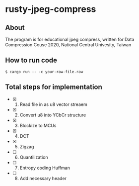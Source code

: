 # rusty-jpeg-compress

## About 

The program is for educational jpeg compress, 
written for Data Compression Couse 2020, National Central Univesity, Taiwan

## How to run code 

```
$ cargo run -- -c your-raw-file.raw
```


## Total steps for implementation 
- [x] 1. Read file in as u8 vector streaem 
- [x] 2. Convert u8 into YCbCr structure
- [x] 3. Blockize to MCUs
- [x] 4. DCT
- [x] 5. Zigzag
- [ ] 6. Quantilization
- [ ] 7. Entropy coding Huffman
- [ ] 8. Add necessary header
